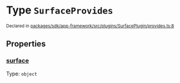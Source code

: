 # Type `SurfaceProvides`
<sub>Declared in [packages/sdk/app-framework/src/plugins/SurfacePlugin/provides.ts:8](https://github.com/dxos/dxos/blob/52455dba3/packages/sdk/app-framework/src/plugins/SurfacePlugin/provides.ts#L8)</sub>




## Properties
### [surface](https://github.com/dxos/dxos/blob/52455dba3/packages/sdk/app-framework/src/plugins/SurfacePlugin/provides.ts#L9)
Type: <code>object</code>





